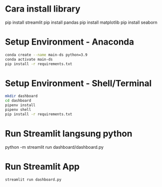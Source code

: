 # Cara install library
pip install streamlit
pip install pandas
pip install matplotlib
pip install seaborn

# Setup Environment - Anaconda

```sh
conda create --name main-ds python=3.9
conda activate main-ds
pip install -r requirements.txt
```

# Setup Environment - Shell/Terminal

```sh
mkdir dashboard
cd dashboard
pipenv install
pipenv shell
pip install -r requirements.txt
```
# Run Streamlit langsung python
python -m streamlit run dashboard/dashboard.py 

# Run Streamlit App

```sh
streamlit run dashboard.py
```



